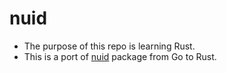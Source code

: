 # nuid

- The purpose of this repo is learning Rust.
- This is a port of [nuid](github.com/nats-io/nuid) package from Go to Rust.
